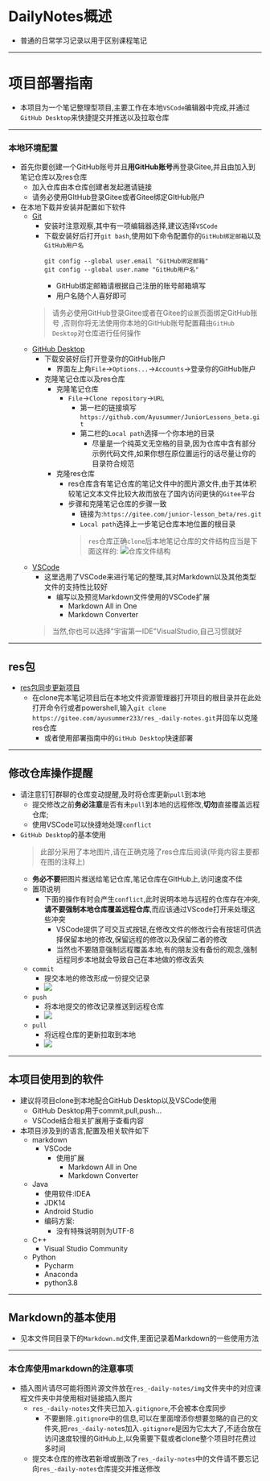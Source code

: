 <!--
 * @Author: 咸鱼型233
 * @Date: 2021-01-21 22:57:37
 * @LastEditTime: 2021-01-22 00:56:16
 * @LastEditors: Please set LastEditors
 * @Description: In User Settings Edit
 * @FilePath: \DailyNotes\README.md
-->
# DailyNotes概述
- 普通的日常学习记录以用于区别课程笔记

---
# 项目部署指南
- 本项目为一个笔记整理型项目,主要工作在本地`VSCode`编辑器中完成,并通过`GitHub Desktop`来快捷提交并推送以及拉取仓库

---
### 本地环境配置
- 首先你要创建一个GitHub账号并且**用GitHub账号**再登录Gitee,并且由加入到笔记仓库以及res仓库
  - 加入仓库由本仓库创建者发起邀请链接
  - 请务必使用GItHub登录Gitee或者Gitee绑定GItHub账户
- 在本地下载并安装并配置如下软件
  - [Git](https://github.com/git-for-windows/git/releases/download/v2.29.2.windows.2/Git-2.29.2.2-64-bit.exe)
    - 安装时注意观察,其中有一项编辑器选择,建议选择`VSCode`
    - 下载安装好后打开`git bash`,使用如下命令配置你的`GitHub绑定邮箱`以及`GitHub用户名`
      ```
      git config --global user.email "GitHub绑定邮箱"
      git config --global user.name "GitHub用户名"
      ```
      - GitHub绑定邮箱请根据自己注册的账号邮箱填写
      - 用户名随个人喜好即可
    > 请务必使用GitHub登录Gitee或者在Gitee的`设置`页面绑定GitHub账号 ,否则你将无法使用你本地的GitHub账号配置藉由`GitHub Desktop`对仓库进行任何操作
  - [GitHub Desktop](https://central.github.com/deployments/desktop/desktop/latest/win32)
    - 下载安装好后打开登录你的GitHub账户
      - 界面左上角`File`->`Options...`->`Accounts`->登录你的GitHub账户
    - 克隆笔记仓库以及res仓库
      - 克隆笔记仓库
        - `File`->`Clone repository`->`URL`
          - 第一栏的链接填写`https://github.com/Ayusummer/JuniorLessons_beta.git`
          - 第二栏的`Local path`选择一个你本地的目录
            - 尽量是一个纯英文无空格的目录,因为仓库中含有部分示例代码文件,如果你想在原位置运行的话尽量让你的目录符合规范
      - 克隆res仓库
        - res仓库含有笔记仓库的笔记文件中的图片源文件,由于其体积较笔记文本文件比较大故而放在了国内访问更快的`Gitee`平台
        - 步骤和克隆笔记仓库的步骤一致
          - 链接为:`https://gitee.com/junior-lesson_beta/res.git`
          - `Local path`选择上一步笔记仓库本地位置的根目录
          > `res`仓库正确`clone`后本地笔记仓库的文件结构应当是下面这样的: 
          ![仓库文件结构](https://images.gitee.com/uploads/images/2020/1207/100533_e59b60e3_7703072.png "屏幕截图.png")
  - [VSCode](https://vscode.cdn.azure.cn/stable/e5a624b788d92b8d34d1392e4c4d9789406efe8f/VSCode-darwin-stable.zip)
    - 这里选用了VSCode来进行笔记的整理,其对Markdown以及其他类型文件的支持性比较好
      - 编写以及预览Markdown文件使用的VSCode扩展
        - Markdown All in One
        - Markdown Converter
    > 当然,你也可以选择"宇宙第一IDE"VisualStudio,自己习惯就好


---
## res包
- [res包同步更新项目](https://gitee.com/ayusummer233/res_-daily-notes)
  - 在clone完本笔记项目后在本地文件资源管理器打开项目的根目录并在此处打开命令行或者powershell,输入`git clone https://gitee.com/ayusummer233/res_-daily-notes.git`并回车以克隆res仓库
    - 或者使用部署指南中的`GitHub Desktop`快速部署

---
## 修改仓库操作提醒
- 请注意钉钉群聊的仓库变动提醒,及时将仓库更新`pull`到本地
  - 提交修改之前**务必注意**是否有未`pull`到本地的远程修改,**切勿**直接覆盖远程仓库;
  - 使用VSCode可以快捷地处理`conflict`
- `GitHub Desktop`的基本使用
  > 此部分采用了本地图片,请在正确克隆了res仓库后阅读(毕竟内容主要都在图的注释上)
  - **务必不要**把图片推送给笔记仓库,笔记仓库在GItHub上,访问速度不佳
  - 置项说明
    - 下面的操作有时会产生`conflict`,此时说明本地与远程的仓库存在冲突,**请不要强制本地仓库覆盖远程仓库**,而应该通过VScode打开来处理这些冲突
      - VSCode提供了可交互式按钮,在修改文件的修改行会有按钮可供选择保留本地的修改,保留远程的修改以及保留二者的修改
      - 当然也不要随意强制远程覆盖本地,有的朋友没有备份的观念,强制远程同步本地就会导致自己在本地做的修改丢失
  - `commit`
    - 提交本地的修改形成一份提交记录
    - ![](res_-daily-notes/img/README/commit.png)
  - `push`
    - 将本地提交的修改记录推送到远程仓库
    - ![](res_-daily-notes/img/README/push.png)
  - `pull`
    - 将远程仓库的更新拉取到本地
    - ![](res_-daily-notes/img/README/Fetch.png)

---
## 本项目使用到的软件
- 建议将项目clone到本地配合GitHub Desktop以及VSCode使用
  - GitHub Desktop用于commit,pull,push...
  - VSCode结合相关扩展用于查看内容
- 本项目涉及到的语言,配置及相关软件如下
  - markdown
    - VSCode
      - 使用扩展
        - Markdown All in One
        - Markdown Converter
  - Java
    - 使用软件:IDEA
    - JDK14 
    - Android Studio
    - 编码方案:
      - 没有特殊说明则为UTF-8
  - C++
    - Visual Studio Community
  - Python
    - Pycharm
    - Anaconda
    - python3.8


---
## Markdown的基本使用
- 见本文件同目录下的`Markdown.md`文件,里面记录着Markdown的一些使用方法

---
### 本仓库使用markdown的注意事项
- 插入图片请尽可能将图片源文件放在`res_-daily-notes/img`文件夹中的对应课程文件夹中并使用相对链接插入图片
  - `res_-daily-notes`文件夹已加入`.gitignore`,不会被本仓库同步
    - 不要删除`.gitignore`中的信息,可以在里面增添你想要忽略的自己的文件夹,把`res_-daily-note`s加入`.gitignore`是因为它太大了,不适合放在访问速度较慢的GitHub上,以免需要下载或者clone整个项目时花费过多时间
  - 提交本仓库的修改若新增或删改了`res_-daily-notes`中的文件请不要忘记向`res_-daily-notes`仓库提交并推送修改


